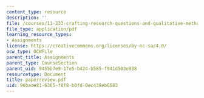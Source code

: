 ```yaml
---
content_type: resource
description: ''
file: /courses/11-233-crafting-research-questions-and-qualitative-methodology-fall-2005/96bade816365f8f8b0fd0ec438eb6683_paperreview.pdf
file_type: application/pdf
learning_resource_types:
- Assignments
license: https://creativecommons.org/licenses/by-nc-sa/4.0/
ocw_type: OCWFile
parent_title: Assignments
parent_type: CourseSection
parent_uid: 9455b7e9-1fe5-b424-b585-f941d503e038
resourcetype: Document
title: paperreview.pdf
uid: 96bade81-6365-f8f8-b0fd-0ec438eb6683
---
```


